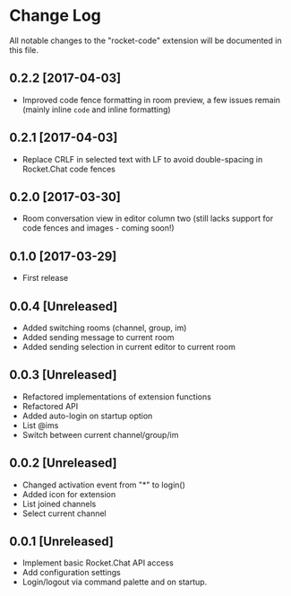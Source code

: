 # Change Log
All notable changes to the "rocket-code" extension will be documented in this file.

## 0.2.2 [2017-04-03]
- Improved code fence formatting in room preview, a few issues remain (mainly inline `code` and inline formatting)

## 0.2.1 [2017-04-03]
- Replace CRLF in selected text with LF to avoid double-spacing in Rocket.Chat code fences

## 0.2.0 [2017-03-30]
- Room conversation view in editor column two (still lacks support for code fences and images - coming soon!)

## 0.1.0 [2017-03-29]
- First release

## 0.0.4 [Unreleased]
- Added switching rooms (channel, group, im)
- Added sending message to current room
- Added sending selection in current editor to current room

## 0.0.3 [Unreleased]
- Refactored implementations of extension functions
- Refactored API
- Added auto-login on startup option
- List @ims
- Switch between current channel/group/im

## 0.0.2 [Unreleased]
- Changed activation event from "*" to login()
- Added icon for extension
- List joined channels
- Select current channel

## 0.0.1 [Unreleased]
- Implement basic Rocket.Chat API access
- Add configuration settings
- Login/logout via command palette and on startup.
